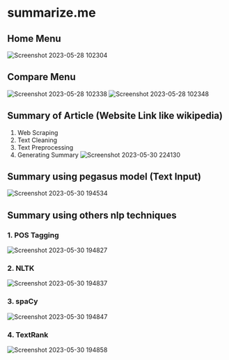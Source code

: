 # summarize.me
## Home Menu
![Screenshot 2023-05-28 102304](https://github.com/paju3125/summarize.me/assets/70766661/8c3b4c69-1308-497e-9755-fdbe70ba118e)

## Compare Menu
![Screenshot 2023-05-28 102338](https://github.com/paju3125/summarize.me/assets/70766661/5855f963-b661-4b72-8465-d0478e2a4ceb)
![Screenshot 2023-05-28 102348](https://github.com/paju3125/summarize.me/assets/70766661/eddc0772-fd71-44d6-b4f0-da316fb0f077)

## Summary of Article (Website Link like wikipedia)
1. Web Scraping
2. Text Cleaning
3. Text Preprocessing
4. Generating Summary
![Screenshot 2023-05-30 224130](https://github.com/paju3125/summarize.me/assets/70766661/721cd32c-431b-4a95-961b-3e8b106d69df)


## Summary using pegasus model (Text Input)
![Screenshot 2023-05-30 194534](https://github.com/paju3125/summarize.me/assets/70766661/ab2a5c53-a1f8-48cb-aa4c-ebed3f9a3ba4)

## Summary using others nlp techniques
### 1. POS Tagging
![Screenshot 2023-05-30 194827](https://github.com/paju3125/summarize.me/assets/70766661/af30d3e3-c016-45e2-964a-e128887dbe96)

### 2. NLTK
![Screenshot 2023-05-30 194837](https://github.com/paju3125/summarize.me/assets/70766661/e6093dbe-7aea-4437-be84-205d4b02abdc)

### 3. spaCy
![Screenshot 2023-05-30 194847](https://github.com/paju3125/summarize.me/assets/70766661/85c5386e-4515-4abf-8744-7ec3871e1356)

### 4. TextRank
![Screenshot 2023-05-30 194858](https://github.com/paju3125/summarize.me/assets/70766661/c890f2b2-b59d-4b0e-ac0f-cb7ea5fe1aa2)
